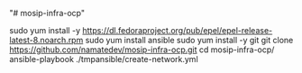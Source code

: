 "# mosip-infra-ocp" 

sudo yum install -y https://dl.fedoraproject.org/pub/epel/epel-release-latest-8.noarch.rpm
sudo yum install ansible
sudo yum install -y git
git clone https://github.com/namatedev/mosip-infra-ocp.git
cd mosip-infra-ocp/
ansible-playbook ./tmpansible/create-network.yml